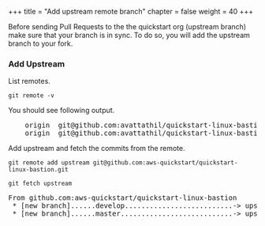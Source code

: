 +++
title = "Add upstream remote branch"
chapter = false
weight = 40
+++


Before sending Pull Requests to the the quickstart org (upstream branch) make sure that your branch is in sync. To do so, you will add the upstream branch to your fork.

### Add Upstream

List remotes.

`git remote -v`

You should see following output.
<pre>
    origin  git@github.com:avattathil/quickstart-linux-bastion.git (fetch)
    origin  git@github.com:avattathil/quickstart-linux-bastion.git (push)
</pre>

Add upstream and fetch the commits from the remote.

`git remote add upstream git@github.com:aws-quickstart/quickstart-linux-bastion.git`

`git fetch upstream`

<pre>
From github.com:aws-quickstart/quickstart-linux-bastion
 * [new branch]......develop..........................-> upstream/develop
 * [new branch]......master...........................-> upstream/master
</pre>
